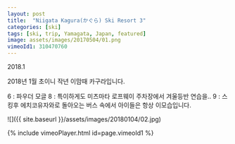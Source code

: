 ```yaml
---
layout: post
title:  "Niigata Kagura(かぐら) Ski Resort 3"
categories: [ski]
tags: [ski, trip, Yamagata, Japan, featured]
image: assets/images/20170504/01.png
vimeoId1: 310470760
---
```

2018.1


2018년 1월 초이니 작년 이맘때 카구라입니다.

6 :  파우더 모글
8 :  특이하게도 미츠마타 로프웨이 주차장에서 겨울등반 연습을..
9 :  스킹후 에치코유자와로 돌아오는 버스 속에서 아이들은 항상 이모습입니다.


![]({{ site.baseurl }}/assets/images/20180104/02.jpg)


{% include vimeoPlayer.html id=page.vimeoId1 %}
